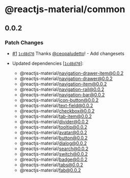 # @reactjs-material/common

## 0.0.2

### Patch Changes

- [#1](https://github.com/ceopaludetto/react-material/pull/1) [`1cd8d70`](https://github.com/ceopaludetto/react-material/commit/1cd8d70d6d689efd6399e5e274979e7c15f02b75) Thanks [@ceopaludetto](https://github.com/ceopaludetto)! - Add changesets

- Updated dependencies [[`1cd8d70`](https://github.com/ceopaludetto/react-material/commit/1cd8d70d6d689efd6399e5e274979e7c15f02b75)]:
  - @reactjs-material/navigation-drawer-item@0.0.2
  - @reactjs-material/navigation-drawer@0.0.2
  - @reactjs-material/navigation-item@0.0.2
  - @reactjs-material/navigation-rail@0.0.2
  - @reactjs-material/navigation-bar@0.0.2
  - @reactjs-material/icon-button@0.0.2
  - @reactjs-material/text-field@0.0.2
  - @reactjs-material/checkbox@0.0.2
  - @reactjs-material/tab-item@0.0.2
  - @reactjs-material/divider@0.0.2
  - @reactjs-material/tooltip@0.0.2
  - @reactjs-material/avatar@0.0.2
  - @reactjs-material/button@0.0.2
  - @reactjs-material/dialog@0.0.2
  - @reactjs-material/search@0.0.2
  - @reactjs-material/switch@0.0.2
  - @reactjs-material/badge@0.0.2
  - @reactjs-material/tabs@0.0.2
  - @reactjs-material/fab@0.0.2
